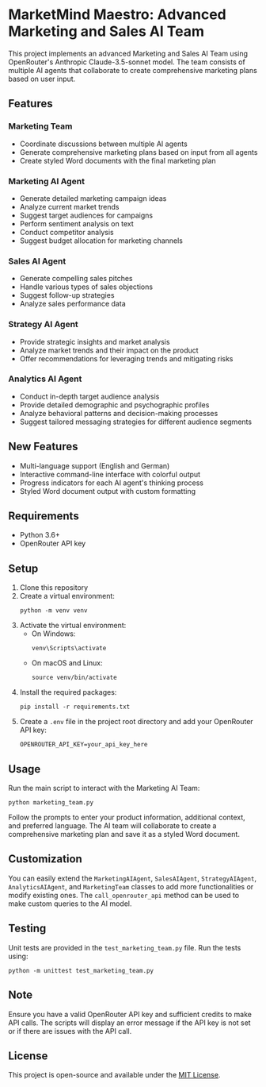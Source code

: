 # MarketMind Maestro: Advanced Marketing and Sales AI Team

This project implements an advanced Marketing and Sales AI Team using OpenRouter's Anthropic Claude-3.5-sonnet model. The team consists of multiple AI agents that collaborate to create comprehensive marketing plans based on user input.

## Features

### Marketing Team
- Coordinate discussions between multiple AI agents
- Generate comprehensive marketing plans based on input from all agents
- Create styled Word documents with the final marketing plan

### Marketing AI Agent
- Generate detailed marketing campaign ideas
- Analyze current market trends
- Suggest target audiences for campaigns
- Perform sentiment analysis on text
- Conduct competitor analysis
- Suggest budget allocation for marketing channels

### Sales AI Agent
- Generate compelling sales pitches
- Handle various types of sales objections
- Suggest follow-up strategies
- Analyze sales performance data

### Strategy AI Agent
- Provide strategic insights and market analysis
- Analyze market trends and their impact on the product
- Offer recommendations for leveraging trends and mitigating risks

### Analytics AI Agent
- Conduct in-depth target audience analysis
- Provide detailed demographic and psychographic profiles
- Analyze behavioral patterns and decision-making processes
- Suggest tailored messaging strategies for different audience segments

## New Features
- Multi-language support (English and German)
- Interactive command-line interface with colorful output
- Progress indicators for each AI agent's thinking process
- Styled Word document output with custom formatting

## Requirements

- Python 3.6+
- OpenRouter API key

## Setup

1. Clone this repository
2. Create a virtual environment:
   ```
   python -m venv venv
   ```
3. Activate the virtual environment:
   - On Windows:
     ```
     venv\Scripts\activate
     ```
   - On macOS and Linux:
     ```
     source venv/bin/activate
     ```
4. Install the required packages:
   ```
   pip install -r requirements.txt
   ```
5. Create a `.env` file in the project root directory and add your OpenRouter API key:
   ```
   OPENROUTER_API_KEY=your_api_key_here
   ```

## Usage

Run the main script to interact with the Marketing AI Team:

```
python marketing_team.py
```

Follow the prompts to enter your product information, additional context, and preferred language. The AI team will collaborate to create a comprehensive marketing plan and save it as a styled Word document.

## Customization

You can easily extend the `MarketingAIAgent`, `SalesAIAgent`, `StrategyAIAgent`, `AnalyticsAIAgent`, and `MarketingTeam` classes to add more functionalities or modify existing ones. The `call_openrouter_api` method can be used to make custom queries to the AI model.

## Testing

Unit tests are provided in the `test_marketing_team.py` file. Run the tests using:

```
python -m unittest test_marketing_team.py
```

## Note

Ensure you have a valid OpenRouter API key and sufficient credits to make API calls. The scripts will display an error message if the API key is not set or if there are issues with the API call.

## License

This project is open-source and available under the [MIT License](LICENSE).
